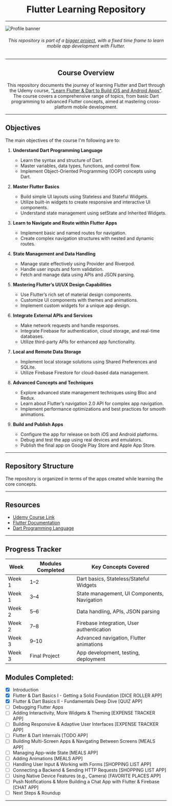 <h1 align="center"> Flutter Learning Repository</h1>

---

![Profile banner](https://i.imgur.com/ygFxqFu.png)

<h6 align="center">This repository is part of a <a href="https://github.com/rajin-khan/capstone-sem-8" target="_blank" rel="noreferrer">bigger project</a>, with a fixed time frame to learn mobile app development with Flutter.</h6>

---

<h2 align="center">Course Overview</h2>

<p align="center">This repository documents the journey of learning Flutter and Dart through the Udemy course, <a href="https://www.udemy.com/course/el5hatib-flutter" target="_blank" rel="noreferrer">"Learn Flutter & Dart to Build iOS and Android Apps"</a>. The course covers a comprehensive range of topics, from basic Dart programming to advanced Flutter concepts, aimed at mastering cross-platform mobile development.</p>

---

## Objectives

The main objectives of the course I'm following are to:

1. **Understand Dart Programming Language**
   - Learn the syntax and structure of Dart.
   - Master variables, data types, functions, and control flow.
   - Implement Object-Oriented Programming (OOP) concepts using Dart.

2. **Master Flutter Basics**
   - Build simple UI layouts using Stateless and Stateful Widgets.
   - Utilize built-in widgets to create responsive and interactive UI components.
   - Understand state management using setState and Inherited Widgets.

3. **Learn to Navigate and Route within Flutter Apps**
   - Implement basic and named routes for navigation.
   - Create complex navigation structures with nested and dynamic routes.

4. **State Management and Data Handling**
   - Manage state effectively using Provider and Riverpod.
   - Handle user inputs and form validation.
   - Fetch and manage data using APIs and JSON parsing.

5. **Mastering Flutter’s UI/UX Design Capabilities**
   - Use Flutter’s rich set of material design components.
   - Customize UI components with themes and animations.
   - Implement custom widgets for a unique app design.

6. **Integrate External APIs and Services**
   - Make network requests and handle responses.
   - Integrate Firebase for authentication, cloud storage, and real-time databases.
   - Utilize third-party APIs for enhanced app functionality.

7. **Local and Remote Data Storage**
   - Implement local storage solutions using Shared Preferences and SQLite.
   - Utilize Firebase Firestore for cloud-based data management.

8. **Advanced Concepts and Techniques**
   - Explore advanced state management techniques using Bloc and Redux.
   - Learn about Flutter’s navigation 2.0 API for complex app navigation.
   - Implement performance optimizations and best practices for smooth animations.

9. **Build and Publish Apps**
   - Configure the app for release on both iOS and Android platforms.
   - Debug and test the app using real devices and emulators.
   - Publish the final app on Google Play Store and Apple App Store.

---

## Repository Structure

The repository is organized in terms of the apps created while learning the core concepts.

---

## Resources

- [Udemy Course Link](https://www.udemy.com/course/el5hatib-flutter/)
- [Flutter Documentation](https://flutter.dev/docs)
- [Dart Programming Language](https://dart.dev/guides)

---

## Progress Tracker

| Week         | Modules Completed  | Key Concepts Covered                           |
|--------------|--------------------|-----------------------------------------------|
| Week 1       | 1–2                | Dart basics, Stateless/Stateful Widgets        |
| Week 1       | 3–4                | State management, UI Components, Navigation   |
| Week 2       | 5–6                | Data handling, APIs, JSON parsing             |
| Week 2       | 7–8                | Firebase integration, User authentication     |
| Week 3       | 9–10               | Advanced navigation, Flutter animations       |
| Week 3       | Final Project      | App development, testing, deployment          |

## Modules Completed:

- [X] Introduction
- [X] Flutter & Dart Basics I - Getting a Solid Foundation [DICE ROLLER APP]
- [X] Flutter & Dart Basics II - Fundamentals Deep Dive [QUIZ APP]
- [ ] Debugging Flutter Apps
- [ ] Adding Interactivity, More Widgets & Theming [EXPENSE TRACKER APP]
- [ ] Building Responsive & Adaptive User Interfaces [EXPENSE TRACKER APP]
- [ ] Flutter & Dart Internals [TODO APP]
- [ ] Building Multi-Screen Apps & Navigating Between Screens [MEALS APP]
- [ ] Managing App-wide State [MEALS APP]
- [ ] Adding Animations [MEALS APP]
- [ ] Handling User Input & Working with Forms [SHOPPING LIST APP]
- [ ] Connecting a Backend & Sending HTTP Requests  [SHOPPING LIST APP]
- [ ] Using Native Device Features (e.g., Camera) [FAVORITE PLACES APP]
- [ ] Push Notifications & More Building a Chat App with Flutter & Firebase [CHAT APP]
- [ ] Next Steps & Roundup
---


